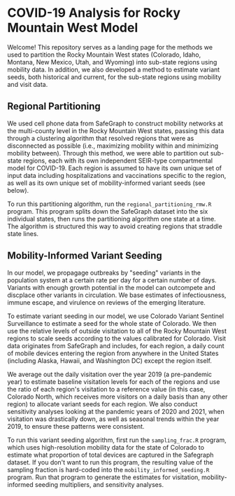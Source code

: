 # COVID-19 Analysis for Rocky Mountain West Model

Welcome! This repository serves as a landing page for the methods we used to partition the Rocky Mountain West states (Colorado, Idaho, Montana, New Mexico, Utah, and Wyoming) into sub-state regions using mobility data. In addition, we also developed a method to estimate variant seeds, both historical and current, for the sub-state regions using mobility and visit data.

## Regional Partitioning

We used cell phone data from SafeGraph to construct mobility networks at the multi-county level in the Rocky Mountain West states, passing this data through a clustering algorithm that resolved regions that were as disconnected as possible (i.e., maximizing mobility within and minimizing mobility between). Through this method, we were able to partition out sub-state regions, each with its own independent SEIR-type compartmental model for COVID-19. Each region is assumed to have its own unique set of input data including hospitalizations and vaccinations specific to the region, as well as its own unique set of mobility-informed variant seeds (see below).

To run this partitioning algorithm, run the `regional_partitioning_rmw.R` program. This program splits down the SafeGraph dataset into the six individual states, then runs the partitioning algorithm one state at a time. The algorithm is structured this way to avoid creating regions that straddle state lines.

## Mobility-Informed Variant Seeding

In our model, we propagage outbreaks by "seeding" variants in the population system at a certain rate per day for a certain number of days. Variants with enough growth potential in the model can outcompete and discplace other variants in circulation. We base estimates of infectiousness, immune escape, and virulence on reviews of the emerging literature.

To estimate variant seeding in our model, we use Colorado Variant Sentinel Surveillance to estimate a seed for the whole state of Colorado. We then use the relative levels of outside visitation to all of the Rocky Mountain West regions to scale seeds according to the values calibrated for Colorado. Visit data originates from SafeGraph and includes, for each region, a daily count of mobile devices entering the region from anywhere in the United States (including Alaska, Hawaii, and Washington DC) except the region itself.

We average out the daily visitation over the year 2019 (a pre-pandemic year) to estimate baseline visitation levels for each of the regions and use the ratio of each region's visitation to a reference value (in this case, Colorado North, which receives more visitors on a daily basis than any other region) to allocate variant seeds for each region. We also conduct sensitivity analyses looking at the pandemic years of 2020 and 2021, when visitation was drastically down, as well as seasonal trends within the year 2019, to ensure these patterns were consistent.

To run this variant seeding algorithm, first run the `sampling_frac.R` program, which uses high-resolution mobility data for the state of Colorado to estimate what proportion of total devices are captured in the Safegraph dataset. If you don't want to run this program, the resulting value of the sampling fraction is hard-coded into the `mobility_informed_seeding.R` program. Run that program to generate the estimates for visitation, mobility-informed seeding multipliers, and sensitivity analyses.

